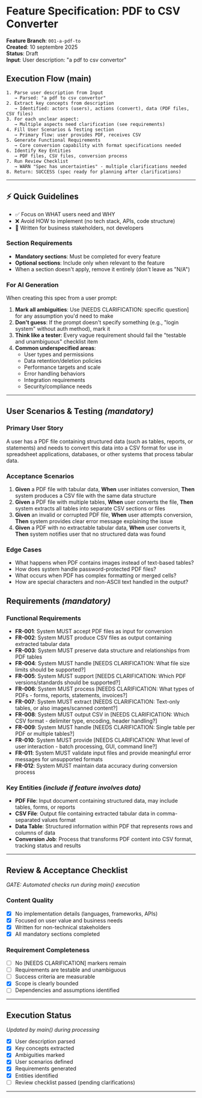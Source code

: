 # Feature Specification: PDF to CSV Converter

**Feature Branch**: `001-a-pdf-to`  
**Created**: 10 septembre 2025  
**Status**: Draft  
**Input**: User description: "a pdf to csv convertor"

## Execution Flow (main)
```
1. Parse user description from Input
   → Parsed: "a pdf to csv convertor"
2. Extract key concepts from description
   → Identified: actors (users), actions (convert), data (PDF files, CSV files)
3. For each unclear aspect:
   → Multiple aspects need clarification (see requirements)
4. Fill User Scenarios & Testing section
   → Primary flow: user provides PDF, receives CSV
5. Generate Functional Requirements
   → Core conversion capability with format specifications needed
6. Identify Key Entities
   → PDF files, CSV files, conversion process
7. Run Review Checklist
   → WARN "Spec has uncertainties" - multiple clarifications needed
8. Return: SUCCESS (spec ready for planning after clarifications)
```

---

## ⚡ Quick Guidelines
- ✅ Focus on WHAT users need and WHY
- ❌ Avoid HOW to implement (no tech stack, APIs, code structure)
- 👥 Written for business stakeholders, not developers

### Section Requirements
- **Mandatory sections**: Must be completed for every feature
- **Optional sections**: Include only when relevant to the feature
- When a section doesn't apply, remove it entirely (don't leave as "N/A")

### For AI Generation
When creating this spec from a user prompt:
1. **Mark all ambiguities**: Use [NEEDS CLARIFICATION: specific question] for any assumption you'd need to make
2. **Don't guess**: If the prompt doesn't specify something (e.g., "login system" without auth method), mark it
3. **Think like a tester**: Every vague requirement should fail the "testable and unambiguous" checklist item
4. **Common underspecified areas**:
   - User types and permissions
   - Data retention/deletion policies  
   - Performance targets and scale
   - Error handling behaviors
   - Integration requirements
   - Security/compliance needs

---

## User Scenarios & Testing *(mandatory)*

### Primary User Story
A user has a PDF file containing structured data (such as tables, reports, or statements) and needs to convert this data into a CSV format for use in spreadsheet applications, databases, or other systems that process tabular data.

### Acceptance Scenarios
1. **Given** a PDF file with tabular data, **When** user initiates conversion, **Then** system produces a CSV file with the same data structure
2. **Given** a PDF file with multiple tables, **When** user converts the file, **Then** system extracts all tables into separate CSV sections or files
3. **Given** an invalid or corrupted PDF file, **When** user attempts conversion, **Then** system provides clear error message explaining the issue
4. **Given** a PDF with no extractable tabular data, **When** user converts it, **Then** system notifies user that no structured data was found

### Edge Cases
- What happens when PDF contains images instead of text-based tables?
- How does system handle password-protected PDF files?
- What occurs when PDF has complex formatting or merged cells?
- How are special characters and non-ASCII text handled in the output?

## Requirements *(mandatory)*

### Functional Requirements
- **FR-001**: System MUST accept PDF files as input for conversion
- **FR-002**: System MUST produce CSV files as output containing extracted tabular data
- **FR-003**: System MUST preserve data structure and relationships from PDF tables
- **FR-004**: System MUST handle [NEEDS CLARIFICATION: What file size limits should be supported?]
- **FR-005**: System MUST support [NEEDS CLARIFICATION: Which PDF versions/standards should be supported?]
- **FR-006**: System MUST process [NEEDS CLARIFICATION: What types of PDFs - forms, reports, statements, invoices?]
- **FR-007**: System MUST extract [NEEDS CLARIFICATION: Text-only tables, or also images/scanned content?]
- **FR-008**: System MUST output CSV in [NEEDS CLARIFICATION: Which CSV format - delimiter type, encoding, header handling?]
- **FR-009**: System MUST handle [NEEDS CLARIFICATION: Single table per PDF or multiple tables?]
- **FR-010**: System MUST provide [NEEDS CLARIFICATION: What level of user interaction - batch processing, GUI, command line?]
- **FR-011**: System MUST validate input files and provide meaningful error messages for unsupported formats
- **FR-012**: System MUST maintain data accuracy during conversion process

### Key Entities *(include if feature involves data)*
- **PDF File**: Input document containing structured data, may include tables, forms, or reports
- **CSV File**: Output file containing extracted tabular data in comma-separated values format
- **Data Table**: Structured information within PDF that represents rows and columns of data
- **Conversion Job**: Process that transforms PDF content into CSV format, tracking status and results

---

## Review & Acceptance Checklist
*GATE: Automated checks run during main() execution*

### Content Quality
- [x] No implementation details (languages, frameworks, APIs)
- [x] Focused on user value and business needs
- [x] Written for non-technical stakeholders
- [x] All mandatory sections completed

### Requirement Completeness
- [ ] No [NEEDS CLARIFICATION] markers remain
- [ ] Requirements are testable and unambiguous  
- [ ] Success criteria are measurable
- [x] Scope is clearly bounded
- [ ] Dependencies and assumptions identified

---

## Execution Status
*Updated by main() during processing*

- [x] User description parsed
- [x] Key concepts extracted
- [x] Ambiguities marked
- [x] User scenarios defined
- [x] Requirements generated
- [x] Entities identified
- [ ] Review checklist passed (pending clarifications)

---
